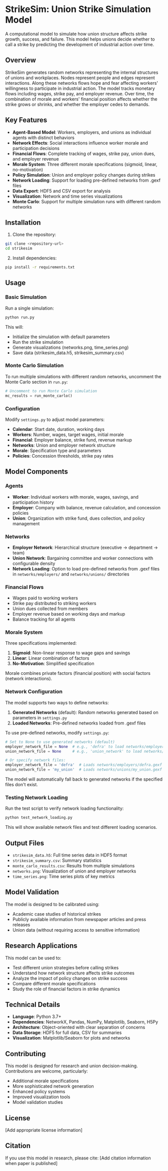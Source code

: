 # StrikeSim: Union Strike Simulation Model

A computational model to simulate how union structure affects strike growth, success, and failure. This model helps unions decide whether to call a strike by predicting the development of industrial action over time.

## Overview

StrikeSim generates random networks representing the internal structures of unions and workplaces. Nodes represent people and edges represent interactions. Along these networks flows hope and fear affecting workers' willingness to participate in industrial action. The model tracks monetary flows including wages, strike pay, and employer revenue. Over time, the combination of morale and workers' financial position affects whether the strike grows or shrinks, and whether the employer cedes to demands.

## Key Features

- **Agent-Based Model**: Workers, employers, and unions as individual agents with distinct behaviors
- **Network Effects**: Social interactions influence worker morale and participation decisions
- **Financial Flows**: Complete tracking of wages, strike pay, union dues, and employer revenue
- **Morale System**: Three different morale specifications (sigmoid, linear, no-motivation)
- **Policy Simulation**: Union and employer policy changes during strikes
- **Network Loading**: Support for loading pre-defined networks from .gexf files
- **Data Export**: HDF5 and CSV export for analysis
- **Visualization**: Network and time series visualizations
- **Monte Carlo**: Support for multiple simulation runs with different random networks

## Installation

1. Clone the repository:
```bash
git clone <repository-url>
cd strikesim
```

2. Install dependencies:
```bash
pip install -r requirements.txt
```

## Usage

### Basic Simulation

Run a single simulation:

```bash
python run.py
```

This will:
- Initialize the simulation with default parameters
- Run the strike simulation
- Generate visualizations (networks.png, time_series.png)
- Save data (strikesim_data.h5, strikesim_summary.csv)

### Monte Carlo Simulation

To run multiple simulations with different random networks, uncomment the Monte Carlo section in `run.py`:

```python
# Uncomment to run Monte Carlo simulation
mc_results = run_monte_carlo()
```

### Configuration

Modify `settings.py` to adjust model parameters:

- **Calendar**: Start date, duration, working days
- **Workers**: Number, wages, target wages, initial morale
- **Financial**: Employer balance, strike fund, revenue markup
- **Networks**: Union and employer network structure
- **Morale**: Specification type and parameters
- **Policies**: Concession thresholds, strike pay rates

## Model Components

### Agents

- **Worker**: Individual workers with morale, wages, savings, and participation history
- **Employer**: Company with balance, revenue calculation, and concession policies
- **Union**: Organization with strike fund, dues collection, and policy management

### Networks

- **Employer Network**: Hierarchical structure (executive → department → team)
- **Union Network**: Bargaining committee and worker connections with configurable density
- **Network Loading**: Option to load pre-defined networks from .gexf files in `networks/employers/` and `networks/unions/` directories

### Financial Flows

- Wages paid to working workers
- Strike pay distributed to striking workers
- Union dues collected from members
- Employer revenue based on working days and markup
- Balance tracking for all agents

### Morale System

Three specifications implemented:

1. **Sigmoid**: Non-linear response to wage gaps and savings
2. **Linear**: Linear combination of factors
3. **No-Motivation**: Simplified specification

Morale combines private factors (financial position) with social factors (network interactions).

### Network Configuration

The model supports two ways to define networks:

1. **Generated Networks** (default): Random networks generated based on parameters in `settings.py`
2. **Loaded Networks**: Pre-defined networks loaded from .gexf files

To use pre-defined networks, modify `settings.py`:

```python
# Set to None to use generated networks (default)
employer_network_file = None  # e.g., 'defra' to load networks/employers/defra.gexf
union_network_file = None     # e.g., 'union_network' to load networks/unions/union_network.gexf

# Or specify network files:
employer_network_file = 'defra'  # Loads networks/employers/defra.gexf
union_network_file = 'my_union'  # Loads networks/unions/my_union.gexf
```

The model will automatically fall back to generated networks if the specified files don't exist.

### Testing Network Loading

Run the test script to verify network loading functionality:

```bash
python test_network_loading.py
```

This will show available network files and test different loading scenarios.

## Output Files

- `strikesim_data.h5`: Full time series data in HDF5 format
- `strikesim_summary.csv`: Summary statistics
- `monte_carlo_results.csv`: Results from multiple simulations
- `networks.png`: Visualization of union and employer networks
- `time_series.png`: Time series plots of key metrics

## Model Validation

The model is designed to be calibrated using:
- Academic case studies of historical strikes
- Publicly available information from newspaper articles and press releases
- Union data (without requiring access to sensitive information)

## Research Applications

This model can be used to:
- Test different union strategies before calling strikes
- Understand how network structure affects strike outcomes
- Analyze the impact of policy changes on strike success
- Compare different morale specifications
- Study the role of financial factors in strike dynamics

## Technical Details

- **Language**: Python 3.7+
- **Dependencies**: NetworkX, Pandas, NumPy, Matplotlib, Seaborn, H5Py
- **Architecture**: Object-oriented with clear separation of concerns
- **Data Storage**: HDF5 for full data, CSV for summaries
- **Visualization**: Matplotlib/Seaborn for plots and networks

## Contributing

This model is designed for research and union decision-making. Contributions are welcome, particularly:
- Additional morale specifications
- More sophisticated network generation
- Enhanced policy systems
- Improved visualization tools
- Model validation studies

## License

[Add appropriate license information]

## Citation

If you use this model in research, please cite:
[Add citation information when paper is published]
